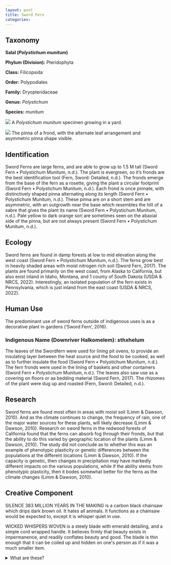 ```yaml
---
layout: post
title: Sword Fern
categories: 
---
```

## Taxonomy
**Salal (_Polystichum munitum_)**

**Phylum (Division):** Pteridophyta

**Class:** Filicopsida

**Order:** Polypodiales

**Family:** Dryopteridaceae

**Genus:** _Polystichum_

**Species:** _munitum_


![](IMG_20220321_141542.jpg)
A _Polystichum munitum_ specimen growing in a yard.


![](IMG_20220321_141648.jpg)
The pinna of a frond, with the alternate leaf arrangement and asymmetric pinna shape visible.


## Identification
Sword Ferns are large ferns, and are able to grow up to 1.5 M tall (Sword Fern • Polystichum Munitum, n.d.). The plant is evergreen, so it’s fronds are the best identification tool (Fern, Sword: Detailed, n.d.). The fronds emerge from the base of the fern as a rosette, giving the plant a circular footprint (Sword Fern • Polystichum Munitum, n.d.). Each frond is once pinnate, with distinctively shaped pinna alternating along its length (Sword Fern • Polystichum Munitum, n.d.). These pinna are on a short stem and are asymmetric, with an outgrowth near the base which resembles the hilt of a sabre that gives the plant its name (Sword Fern • Polystichum Munitum, n.d.). Pale yellow to dark orange sori are sometimes seen on the abaxial side of the pinna, but are not always present (Sword Fern • Polystichum Munitum, n.d.).

## Ecology
Sword ferns are found in damp forests at low to mid elevation along the west coast (Sword Fern • Polystichum Munitum, n.d.). The ferns grow best in heavily shaded areas with moist nitrogen rich soil (Sword Fern, 2017). The plants are found primarily on the west coast, from Alaska to California, but also exist inland in Idaho, Montana, and 1 county of South Dakota (USDA & NRCS, 2022). Interestingly, an isolated population of the fern exists in Pennsylvania, which is just inland from the east coast (USDA & NRCS, 2022).

## Human Use
The predominant use of sword ferns outside of indigenous uses is as a decorative plant in gardens (‘Sword Fern’, 2016).
### Indigenous Name (Downriver Halkomelem): sthxhelum
The leaves of the Swordfern were used for lining pit ovens, to provide an insulating layer between the heat source and the food to be cooked, as well as to further insulate the food (Sword Fern • Polystichum Munitum, n.d.). The fern fronds were used in the lining of baskets and other containers (Sword Fern • Polystichum Munitum, n.d.). The leaves also saw use as a covering on floors or aa bedding material (Sword Fern, 2017). The rhizomes of the plant were dug up and roasted (Fern, Sword: Detailed, n.d.).

## Research
Sword ferns are found most often in areas with moist soil (Limm & Dawson, 2010). And as the climate continues to change, the frequency of rain, one of the major water sources for these plants, will likely decrease (Limm & Dawson, 2010). Research on sword ferns in the redwood forests of California found that the ferns can absorb fog through their fronds, but that the ability to do this varied by geographic location of the plants (Limm & Dawson, 2010). The study did not conclude as to whether this was an example of phenotypic plasticity or genetic differences between the populations at the different locations (Limm & Dawson, 2010). If the capacity is genetic, then changes in precipitation may have markedly different impacts on the various populations, while if the ability stems from phenotypic plasticity, then it bodes somewhat better for the ferns as the climate changes (Limm & Dawson, 2010).

## Creative Component
SILENCE 383 MILLION YEARS IN THE MAKING is a carbon black chainsaw which drips dark brown oil. It hates all animals. It functions as a chainsaw would be expected to, except it is whisper quiet in use.


WICKED WHISPERS WOVEN is a steely blade with emerald detailing, and a simple cord wrapped handle. It believes firmly that beauty exists in impermanence, and readily conflates beauty and good. The blade is thin enough that it can be coiled up and hidden on one's person as if it was a much smaller item.

<details>
	<summary>What are these?</summary>
	<br>
	These are a 7 word chainsaw and 3 word sword respectively. Those in turn are formats some people have come up with for creating stuff for tabletop roleplaying games.
	Given the name of the plant, I figured I should write it up as a magical weapon like Sting from The Hobbit.
	</details> 